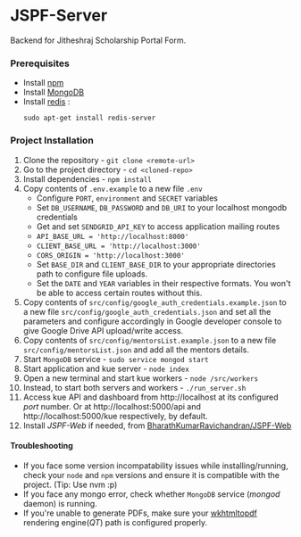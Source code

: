 # JSPF-Server
Backend for Jitheshraj Scholarship Portal Form.

### Prerequisites
* Install [npm](https://docs.npmjs.com/downloading-and-installing-node-js-and-npm)
* Install [MongoDB](https://docs.mongodb.com/manual/administration/install-community/)
* Install [redis](https://redis.io/) :
    ```
    sudo apt-get install redis-server
    ```

### Project Installation
1. Clone the repository - `git clone <remote-url>`
2. Go to the project directory - `cd <cloned-repo>`
3. Install dependencies - `npm install`
4. Copy contents of `.env.example` to a new file `.env`
    * Configure `PORT`, `environment` and `SECRET` variables
    * Set `DB_USERNAME`, `DB_PASSWORD` and `DB_URI` to your localhost mongodb credentials
    * Get and set `SENDGRID_API_KEY` to access application mailing routes
    * `API_BASE_URL = 'http://localhost:8000'`
    * `CLIENT_BASE_URL = 'http://localhost:3000'`
    * `CORS_ORIGIN = 'http://localhost:3000'`
    * Set `BASE_DIR` and `CLIENT_BASE_DIR` to your appropriate directories path to configure file uploads.
    * Set the `DATE` and `YEAR` variables in their respective formats. You won't be able to access certain routes without this.
5. Copy contents of `src/config/google_auth_credentials.example.json` to a new file `src/config/google_auth_credentials.json` and set all the parameters and configure accordingly in Google developer console to give Google Drive API upload/write access.
6. Copy contents of `src/config/mentorsList.example.json` to a new file `src/config/mentorsList.json` and add all the mentors details.
7. Start `MongoDB` service - `sudo service mongod start` 
8. Start application and kue server - `node index`
9. Open a new terminal and start kue workers - `node /src/workers`
10. Instead, to start both servers and workers - `./run_server.sh`
11. Access kue API and dashboard from http://localhost at its configured _port_ number. Or at http://localhost:5000/api and http://localhost:5000/kue respectively, by default.
12. Install _JSPF-Web_ if needed, from [BharathKumarRavichandran/JSPF-Web](https://github.com/BharathKumarRavichandran/JSPF-Web)

#### Troubleshooting
* If you face some version incompatability issues while installing/running, check your `node` and `npm` versions and ensure it is compatible with the project. (Tip: Use nvm :p)
* If you face any mongo error, check whether `MongoDB` service (_mongod_ daemon) is running.
* If you're unable to generate PDFs, make sure your [wkhtmltopdf](https://www.npmjs.com/package/wkhtmltopdf) rendering engine(_QT_) path is configured properly.